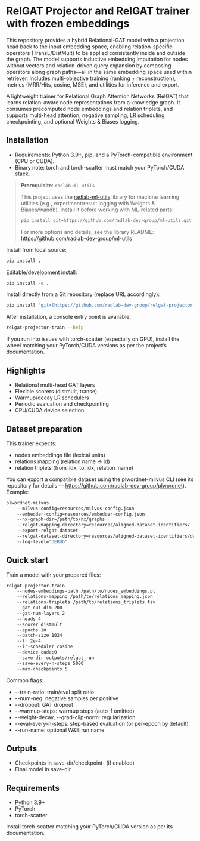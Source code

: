 # RelGAT Projector and RelGAT trainer with frozen embeddings
This repository provides a hybrid Relational-GAT model with a projection head back to the input embedding space, 
enabling relation-specific operators (TransE/DistMult) to be applied consistently inside and outside the graph. 
The model supports inductive embedding imputation for nodes without vectors and relation-driven query expansion 
by composing operators along graph paths—all in the same embedding space used within retriever. 
Includes multi-objective training (ranking + reconstruction), metrics (MRR/Hits, cosine, MSE), and utilities for inference and export.


A lightweight trainer for Relational Graph Attention Networks (RelGAT) that learns 
relation-aware node representations from a knowledge graph. It consumes precomputed 
node embeddings and relation triplets, and supports multi-head attention, 
negative sampling, LR scheduling, checkpointing, and optional Weights & Biases logging.

## Installation
- Requirements: Python 3.9+, pip, and a PyTorch-compatible environment (CPU or CUDA).
- Binary note: torch and torch-scatter must match your PyTorch/CUDA stack.

> **Prerequisite**: `radlab-ml-utils`
>
> This project uses the 
> [radlab-ml-utils](https://github.com/radlab-dev-group/ml-utils) 
> library for machine learning utilities 
> (e.g., experiment/result logging with Weights & Biases/wandb).
> Install it before working with ML-related parts:
>
> ```bash
> pip install git+https://github.com/radlab-dev-group/ml-utils.git
> ```
>
> For more options and details, see the library README: 
> https://github.com/radlab-dev-group/ml-utils

Install from local source:
```bash 
pip install .
```

Editable/development install:
```bash
pip install -e .
````

Install directly from a Git repository (replace URL accordingly):
```bash
pip install "git+[https://github.com/radlab-dev-group/relgat-projector.git#egg=relgat-projector](https://github.com/radlab-dev-group/relgat-projector.git#egg=relgat-projector)"
````

After installation, a console entry point is available:
```bash
relgat-projector-train --help
```

If you run into issues with torch-scatter (especially on GPU), install the 
wheel matching your PyTorch/CUDA versions as per the project’s documentation.


## Highlights
- Relational multi-head GAT layers
- Flexible scorers (distmult, transe)
- Warmup/decay LR schedulers
- Periodic evaluation and checkpointing
- CPU/CUDA device selection

## Dataset preparation
This trainer expects:
- nodes embeddings file (lexical units)
- relations mapping (relation name → id)
- relation triplets (from_idx, to_idx, relation_name)

You can export a compatible dataset using the plwordnet-milvus CLI
(see its repository for details — https://github.com/radlab-dev-group/plwordnet).
Example:

````bash
plwordnet-milvus
    --milvus-config=resources/milvus-config.json
    --embedder-config=resources/embedder-config.json
    --nx-graph-dir=/path/to/nx/graphs
    --relgat-mapping-directory=resources/aligned-dataset-identifiers/
    --export-relgat-dataset
    --relgat-dataset-directory=resources/aligned-dataset-identifiers/dataset
    --log-level="DEBUG"
````

## Quick start
Train a model with your prepared files:

```bash
relgat-projector-train
    --nodes-embeddings-path /path/to/nodes_embeddings.pt
    --relations-mapping /path/to/relations_mapping.json
    --relations-triplets /path/to/relations_triplets.tsv
    --gat-out-dim 200
    --gat-num-layers 2
    --heads 4
    --scorer distmult
    --epochs 10
    --batch-size 1024
    --lr 2e-4
    --lr-scheduler cosine
    --device cuda:0
    --save-dir outputs/relgat_run
    --save-every-n-steps 5000
    --max-checkpoints 5
```

Common flags:
- --train-ratio: train/eval split ratio
- --num-neg: negative samples per positive
- --dropout: GAT dropout
- --warmup-steps: warmup steps (auto if omitted)
- --weight-decay, --grad-clip-norm: regularization
- --eval-every-n-steps: step-based evaluation (or per-epoch by default)
- --run-name: optional W&B run name

## Outputs
- Checkpoints in save-dir/checkpoint-<step> (if enabled)
- Final model in save-dir

## Requirements
- Python 3.9+
- PyTorch
- torch-scatter

Install torch-scatter matching your PyTorch/CUDA version as per its documentation.
